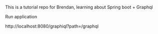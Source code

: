 This is a tutorial repo for Brendan, learning about Spring boot + Graphql

Run application


http://localhost:8080/graphiql?path=/graphql